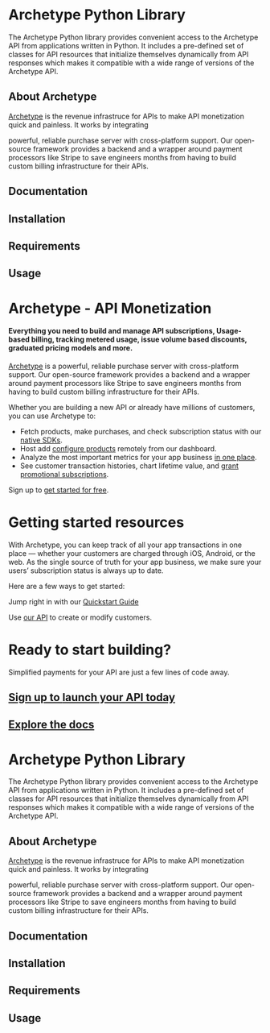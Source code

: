 # Archetype Python Library

The Archetype Python library provides convenient access to the Archetype API from applications written in Python. It includes a pre-defined set of classes for API resources that initialize themselves dynamically from API responses which makes it compatible with a wide range of versions of the Archetype API.

## About Archetype
[Archetype](https://archetype.dev) is the revenue infrastruce for APIs to make API monetization quick and painless. It works by integrating

powerful, reliable purchase server with cross-platform support. Our open-source framework provides a backend and a wrapper around payment processors like Stripe to save engineers months from having to build custom billing infrastructure for their APIs.


## Documentation


## Installation


## Requirements


## Usage

# Archetype - API Monetization

#### Everything you need to build and manage API subscriptions, Usage-based billing, tracking metered usage, issue volume based discounts, graduated pricing models and more.

[Archetype](https://archetype.dev) is a powerful, reliable purchase server with cross-platform support. Our open-source framework provides a backend and a wrapper around payment processors like Stripe to save engineers months from having to build custom billing infrastructure for their APIs.


Whether you are building a new API or already have millions of customers, you can use Archetype to:

-   Fetch products, make purchases, and check subscription status with our  [native SDKs](https://docs.archetype.dev/docs/installation).
-   Host add [configure products](https://docs.archetype.dev/docs/products) remotely from our dashboard.
-   Analyze the most important metrics for your app business  [in one place](https://docs.archetype.dev/docs/analytics).
-   See customer transaction histories, chart lifetime value, and  [grant promotional subscriptions](https://docs.archetype.dev/docs/customers).

Sign up to [get started for free](https://app.archetype.dev/signup).


# Getting started resources

[](https://docs.archetype.dev/docs/welcome#getting-started-resources)

With Archetype, you can keep track of all your app transactions in one place — whether your customers are charged through iOS, Android, or the web. As the single source of truth for your app business, we make sure your users’ subscription status is always up to date.

Here are a few ways to get started:

Jump right in with our  [Quickstart Guide](https://docs.archetype.dev/docs/quickstart-guide)

Use  [our API](https://docs.archetype.dev/reference)  to create or modify customers.

# Ready to start building?

Simplified payments for your API are just a few lines of code away.

## [Sign up to  **launch your API today**](https://app.archetype.dev/auth/contact-sales)

## **[Explore the docs](https://docs.archetype.dev/docs/quickstart-guide)**
# Archetype Python Library

The Archetype Python library provides convenient access to the Archetype API from applications written in Python. It includes a pre-defined set of classes for API resources that initialize themselves dynamically from API responses which makes it compatible with a wide range of versions of the Archetype API.

## About Archetype
[Archetype](https://archetype.dev) is the revenue infrastruce for APIs to make API monetization quick and painless. It works by integrating

powerful, reliable purchase server with cross-platform support. Our open-source framework provides a backend and a wrapper around payment processors like Stripe to save engineers months from having to build custom billing infrastructure for their APIs.


## Documentation


## Installation


## Requirements


## Usage

